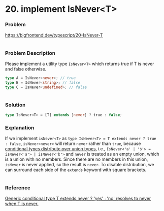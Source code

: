 # 20. implement IsNever\<T\>

### Problem

https://bigfrontend.dev/typescript/20-IsNever-T

#

### Problem Description

Please implement a utility type `IsNever<T>` which returns true if T is never and false otherwise.

```ts
type A = IsNever<never>; // true
type B = IsNever<string>; // false
type C = IsNever<undefined>; // false
```

#

### Solution

```ts
type IsNever<T> = [T] extends [never] ? true : false;
```

### Explanation

If we implement `isNever<T>` as `type IsNever<T> = T extends never ? true : false`, `isNever<never>` will return `never` rather than `true`, because [conditional types distribute over union types](https://www.typescriptlang.org/docs/handbook/2/conditional-types.html#distributive-conditional-types), i.e., `IsNever<'a' | 'b'> = isNever<'a'> | isNever<'b'>` and `never` is treated as an empty union, which is a union with no members. Since there are no members in this union, `isNever` is never applied, so the result is `never`. To disable distribution, we can surround each side of the `extends` keyword with square brackets.

#

### Reference

[Generic conditional type T extends never ? 'yes' : 'no' resolves to never when T is never.](https://github.com/microsoft/TypeScript/issues/31751)
